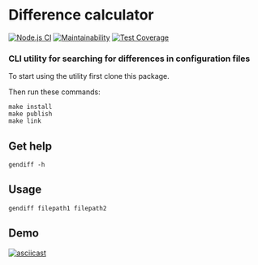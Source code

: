 # Difference calculator

[![Node.js CI](https://github.com/Vmelnikoff/frontend-project-lvl2/workflows/Node.js%20CI/badge.svg)](https://github.com/frontend-project-lvl2/workflows/Node.js%20CI/actions)
[![Maintainability](https://api.codeclimate.com/v1/badges/a99a88d28ad37a79dbf6/maintainability)](https://codeclimate.com/github/Vmelnikoff/frontend-project-lvl2/maintainability)
[![Test Coverage](https://api.codeclimate.com/v1/badges/a99a88d28ad37a79dbf6/test_coverage)](https://codeclimate.com/github/Vmelnikoff/frontend-project-lvl2/test_coverage)

### CLI utility for searching for differences in configuration files

To start using the utility first clone this package.
 
Then run these commands:
```
make install
make publish
make link
```   

## Get help  

```
gendiff -h
```   

## Usage
```
gendiff filepath1 filepath2
```

## Demo

[![asciicast](https://asciinema.org/a/NhS5L91Px4Qet0ncD4kOrVWqv.svg)](https://asciinema.org/a/NhS5L91Px4Qet0ncD4kOrVWqv)

